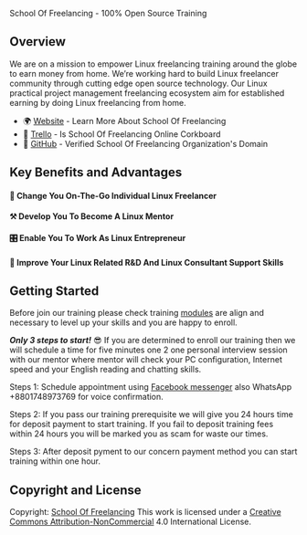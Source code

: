 School Of Freelancing - 100% Open Source Training

## Overview


We are on a mission to empower Linux freelancing training around the globe to earn money from home. We’re working hard to build Linux freelancer community through cutting edge open source technology. Our Linux practical project management freelancing ecosystem aim for established earning by doing Linux freelancing from home.

* 🌍 [Website](https://www.schooloffreelancing.com/) - Learn More About School Of Freelancing
* 📖 [Trello](https://trello.com/b/RFo7GNdY/school-of-freelancing) - Is School Of Freelancing Online Corkboard
* 🐞 [GitHub](https://github.com/SchoolOfFreelancing) - Verified School Of Freelancing Organization's Domain

## Key Benefits and Advantages

#### 🐧 Change You On-The-Go Individual Linux Freelancer
#### ⚒ Develop You To Become A Linux Mentor
#### 🎛 Enable You To Work As Linux Entrepreneur
#### 🚀 Improve Your Linux Related R&D And Linux Consultant Support Skills


## Getting Started
Before join our training please check training [modules](https://www.schooloffreelancing.com/Linux/) are align and necessary to level up your skills and you are happy to  enroll.

_**Only 3 steps to start!**_ 😎
If you are determined to enroll our training then we will schedule a time for five minutes one 2 one personal interview session with our mentor where mentor will check your PC configuration, Internet speed and your English reading and chatting skills. 

Steps 1: Schedule appointment using [Facebook messenger](https://www.facebook.com/SchoolOfFreelancing/) also WhatsApp +8801748973769 for voice  confirmation.

Steps 2: If you pass our training prerequisite we will give you 24 hours time for deposit payment to start training. If you fail to deposit training fees within 24 hours you will be marked you as scam for waste our times.  

Steps 3: After deposit pyment to our concern payment method you can start training within one hour.


## Copyright and License 
Copyright: [School Of Freelancing](https://www.schooloffreelancing.com/) 
This work is licensed under a [Creative Commons Attribution-NonCommercial](http://creativecommons.org/licenses/by-nc/4.0/) 4.0 International License.  
  
